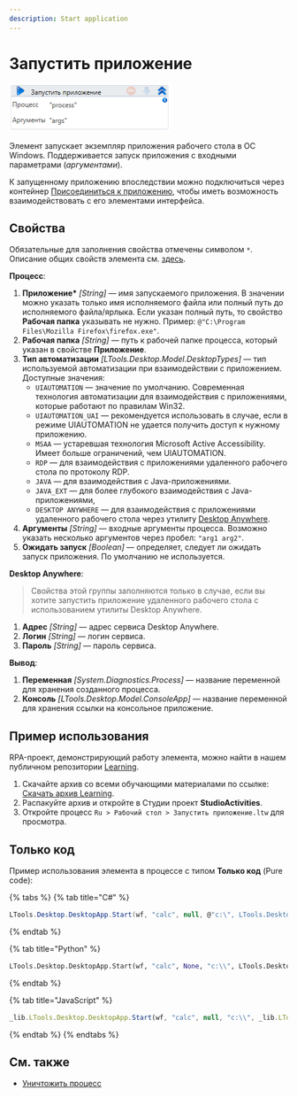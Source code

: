 ```yaml
---
description: Start application
---
```


# Запустить приложение

![](<../../../.gitbook/assets/image (42).png>)

Элемент запускает экземпляр приложения рабочего стола в ОС Windows. Поддерживается запуск приложения с входными параметрами (*аргументами*).

К запущенному приложению впоследствии можно подключиться через контейнер [Присоединиться к приложению](https://docs.primo-rpa.ru/primo-rpa/g_elements/el_basic/els_desktop/el_desktop_attach), чтобы иметь возможность взаимодействовать с его элементами интерфейса.

## Свойства
Обязательные для заполнения свойства отмечены символом `*`. Описание общих свойств элемента см. [здесь](https://docs.primo-rpa.ru/primo-rpa/primo-studio/process/elements#svoistva-elementa).


**Процесс**:

1. **Приложение\*** *[String]* — имя запускаемого приложения. В значении можно указать только имя исполняемого файла или полный путь до исполняемого файла/ярлыка. Если указан полный путь, то свойство **Рабочая папка** указывать не нужно. Пример: `@"C:\Program Files\Mozilla Firefox\firefox.exe"`.
1. **Рабочая папка** *[String]* — путь к рабочей папке процесса, который указан в свойстве **Приложение**. 
1. **Тип автоматизации** *[LTools.Desktop.Model.DesktopTypes]* — тип используемой автоматизации при взаимодействии с приложением. Доступные значения:
   * `UIAUTOMATION` — значение по умолчанию. Современная технология автоматизации для взаимодействия с приложениями, которые работают по правилам Win32.
   * `UIAUTOMATION_UAI` — рекомендуется использовать в случае, если в режиме UIAUTOMATION не удается получить доступ к нужному приложению.
   * `MSAA` — устаревшая технология Microsoft Active Accessibility. Имеет больше ограничений, чем UIAUTOMATION. 
   * `RDP` — для взаимодействия с приложениями удаленного рабочего стола по протоколу RDP.
   * `JAVA` — для взаимодействия с Java-приложениями.
   * `JAVA_EXT` — для более глубокого взаимодействия с Java-приложениями, 
   * `DESKTOP ANYWHERE` — для взаимодействия с приложениями удаленного рабочего стола через утилиту [Desktop Anywhere](https://docs.primo-rpa.ru/primo-rpa/primo-rpa-studio/tools/desktop-anywhere).
1. **Аргументы** *[String]* — входные аргументы процесса. Возможно указать несколько аргументов через пробел: `"arg1 arg2"`.
1. **Ожидать запуск** *[Boolean]* — определяет, следует ли ожидать запуск приложения. По умолчанию не используется.

**Desktop Anywhere**:

> Свойства этой группы заполняются только в случае, если вы хотите запустить приложение удаленного рабочего стола с использованием утилиты Desktop Anywhere. 

1. **Адрес** *[String]* — адрес сервиса Desktop Anywhere.
1. **Логин** *[String]* — логин сервиса.
1. **Пароль** *[String]* — пароль сервиса.


**Вывод**:

1. **Переменная** *[System.Diagnostics.Process]* — название переменной для хранения созданного процесса.
1. **Консоль** *[LTools.Desktop.Model.ConsoleApp]* — название переменной для хранения ссылки на консольное приложение.


## Пример использования

RPA-проект, демонстрирующий работу элемента, можно найти в нашем публичном репозитории [Learning](https://github.com/PrimoRPA/Learning).

1. Скачайте архив со всеми обучающими материалами по ссылке: [Скачать архив Learning](https://github.com/PrimoRPA/Learning/archive/refs/heads/master.zip).
2. Распакуйте архив и откройте в Студии проект **StudioActivities**.
3. Откройте процесс `Ru > Рабочий стол > Запустить приложение.ltw` для просмотра.


## Только код

Пример использования элемента в процессе с типом **Только код** (Pure code):

{% tabs %}
{% tab title="C#" %}
```csharp
LTools.Desktop.DesktopApp.Start(wf, "calc", null, @"c:\", LTools.Desktop.Model.DesktopTypes.UIAUTOMATION, true);
```
{% endtab %}

{% tab title="Python" %}
```python
LTools.Desktop.DesktopApp.Start(wf, "calc", None, "c:\\", LTools.Desktop.Model.DesktopTypes.UIAUTOMATION, True)
```
{% endtab %}

{% tab title="JavaScript" %}
```javascript
_lib.LTools.Desktop.DesktopApp.Start(wf, "calc", null, "c:\\", _lib.LTools.Desktop.Model.DesktopTypes.UIAUTOMATION, true);
```
{% endtab %}
{% endtabs %}

## См. также
* [Уничтожить процесс](https://docs.primo-rpa.ru/primo-rpa/g_elements/el_basic/els_desktop/el_desktop_kill)
